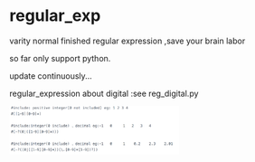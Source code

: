 # regular_exp
varity normal finished regular expression ,save your  brain labor

so far only support python.

update continuously...

regular_expression about digital :see reg_digital.py


<img src="https://github.com/fogCrow/regular_exp/blob/master/digital.png" width="300" height="85">
